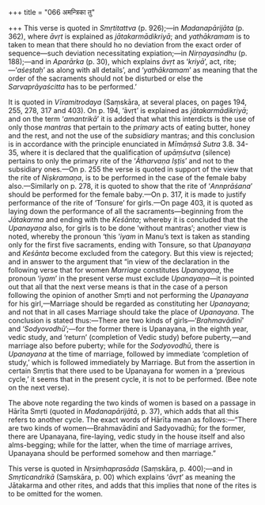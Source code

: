 +++
title = "066 अमन्त्रिका तु"

+++
This verse is quoted in *Smṛtitattva* (p. 926);—in *Madanapārijāta* (p.
362), where *āvṛt* is explained as *jātakarmādikriyā*; and *yathākramam*
is to taken to mean that there should ho no deviation from the exact
order of sequence—such deviation necessitating expiation;—in
*Nirṇayasindhu* (p. 188);—and in *Aparārka* (p. 30), which explains
*āvṛt* as ‘*kriyā*’, act, rite;—‘*aśeṣtaḥ*’ as along with all details’,
and ‘*yathākramam*’ as meaning that the order of the sacraments should
not be disturbed or else the *Sarvaprāyaścitta* has to be performed.’

It is quoted in *Vīramitrodaya* (Saṃskāra, at several places, on pages
194, 255, 278, 317 and 403). On p. 194, ‘āvṛt’ is explained as
*jātakarmādikriyā*; and on the term ‘*amantrikā*’ it is added that what
this interdicts is the use of only those *mantras* that pertain to the
*primary* acts of eating butter, honey and the rest, and not the use of
the *subsidiary* mantras; and this conclusion is in accordance with the
principle enunciated in *Mīmāṃsā Sutra* 3.8. 34-35, where it is declared
that the qualification of *upāṃśutva* (silence) pertains to only the
primary rite of the ‘*Ātharvaṇa Iṣṭis*’ and not to the subsidiary
ones.—On p. 255 the verse is quoted in support of the view that the rite
of *Niṣkramaṇa*, is to be performed in the case of the female baby
also.—Similarly on p. 278, it is quoted to show that the rite of
‘*Annprāśana*’ should be performed for the female baby.—On p. 317, it is
made to justify performance of the rite of ‘Tonsure’ for girls.—On page
403, it is quoted as laying down the performance of all the
sacraments—beginning from the *Jātakarma* and ending with the *Keśānta*;
whereby it is concluded that the *Upanayaṇa* also, for girls is to be
done ‘without mantras’; another view is noted, whereby the pronoun ‘this
‘*iyam* in Manu’s text is taken as standing only for the first five
sacraments, ending with Tonsure, so that *Upanayaṇa* and *Keśānta*
become excluded from the category. But this view is rejected; and in
answer to the argument that “in view of the declaration in the following
verse that for women *Marriage* constitutes *Upanayaṇa*, the pronoun
‘*iyam*’ in the present verse must exclude *Upanayaṇa*—it is pointed out
that all that the next verse means is that in the case of a person
following the opinion of another Smṛti and not performing the
*Upanayana* for his girl,—Marriage should be regarded as constituting
her *Upanayana*; and not that in all cases Marriage should take the
place of *Upanayana*. The conclusion is stated thus:—There are two kinds
of girls—‘*Brahmavādinī*’ and ‘*Sodyovodhū*’;—for the former there is
Upanayana, in the eighth year, vedic study, and ‘return’ (completion of
Vedic study) before puberty,—and marriage also before puberty; while for
the *Sodyovodhū*, there is *Upanayana* at the time of marriage, followed
by immediate ‘completion of study,’ which is followed immediately by
Marriage. But from the assertion in certain Smṛtis that there used to be
Upanayana for women in a ‘previous cycle,’ it seems that in the present
cycle, it is not to be performed. (Bee note on the next verse).

The above note regarding the two kinds of women is based on a passage in
Hārīta Smṛti (quoted in *Madanapārijātā*, p. 37), which adds that all
this refers to another cycle. The exact words of Hārīta mean as
follows:—“There are two kinds of women—Brahmavādinī and Sadyovadhū; for
the former, there are Upanayana, fire-laying, vedic study in the house
itself and also alms-begging; while for the latter, when the time of
marriage arrives, Upanayana should be performed somehow and then
marriage.”

This verse is quoted in *Nṛsiṃhaprasāda* (Saṃskāra, p. 400);—and in
*Smṛticandrikā* (Saṃskāra, p. 00) which explains ‘*āvṛt*’ as meaning the
Jātakarma and other rites, and adds that this implies that none of the
rites is to be omitted for the women.


